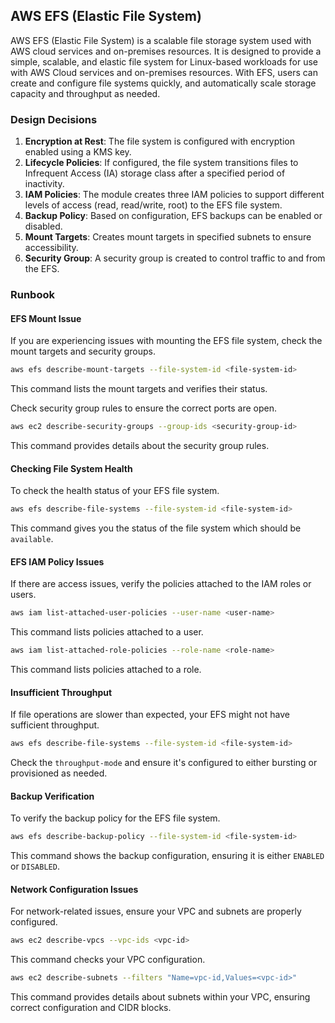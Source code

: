## AWS EFS (Elastic File System)

AWS EFS (Elastic File System) is a scalable file storage system used with AWS cloud services and on-premises resources. It is designed to provide a simple, scalable, and elastic file system for Linux-based workloads for use with AWS Cloud services and on-premises resources. With EFS, users can create and configure file systems quickly, and automatically scale storage capacity and throughput as needed.

### Design Decisions

1. **Encryption at Rest**: The file system is configured with encryption enabled using a KMS key.
2. **Lifecycle Policies**: If configured, the file system transitions files to Infrequent Access (IA) storage class after a specified period of inactivity.
3. **IAM Policies**: The module creates three IAM policies to support different levels of access (read, read/write, root) to the EFS file system.
4. **Backup Policy**: Based on configuration, EFS backups can be enabled or disabled.
5. **Mount Targets**: Creates mount targets in specified subnets to ensure accessibility.
6. **Security Group**: A security group is created to control traffic to and from the EFS.

### Runbook

#### EFS Mount Issue

If you are experiencing issues with mounting the EFS file system, check the mount targets and security groups.

```sh
aws efs describe-mount-targets --file-system-id <file-system-id>
```
This command lists the mount targets and verifies their status.

Check security group rules to ensure the correct ports are open.

```sh
aws ec2 describe-security-groups --group-ids <security-group-id>
```
This command provides details about the security group rules.

#### Checking File System Health

To check the health status of your EFS file system.

```sh
aws efs describe-file-systems --file-system-id <file-system-id>
```

This command gives you the status of the file system which should be `available`.

#### EFS IAM Policy Issues

If there are access issues, verify the policies attached to the IAM roles or users.

```sh
aws iam list-attached-user-policies --user-name <user-name>
```
This command lists policies attached to a user.

```sh
aws iam list-attached-role-policies --role-name <role-name>
```
This command lists policies attached to a role.

#### Insufficient Throughput

If file operations are slower than expected, your EFS might not have sufficient throughput.

```sh
aws efs describe-file-systems --file-system-id <file-system-id>
```
Check the `throughput-mode` and ensure it's configured to either bursting or provisioned as needed.

#### Backup Verification

To verify the backup policy for the EFS file system.

```sh
aws efs describe-backup-policy --file-system-id <file-system-id>
```
This command shows the backup configuration, ensuring it is either `ENABLED` or `DISABLED`.

#### Network Configuration Issues

For network-related issues, ensure your VPC and subnets are properly configured.

```sh
aws ec2 describe-vpcs --vpc-ids <vpc-id>
```

This command checks your VPC configuration.

```sh
aws ec2 describe-subnets --filters "Name=vpc-id,Values=<vpc-id>"
```

This command provides details about subnets within your VPC, ensuring correct configuration and CIDR blocks.

